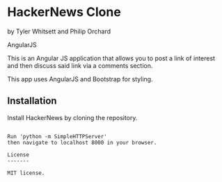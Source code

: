 HackerNews Clone
===========

by Tyler Whitsett
and Philip Orchard

AngularJS

This is an Angular JS application that allows you to post a link of interest and then discuss said link via a comments section.

This app uses AngularJS and Bootstrap for styling.


Installation
------------

Install HackerNews by cloning the repository.  
````

Run 'python -m SimpleHTTPServer'
then navigate to localhost 8000 in your browser.

License
-------

MIT license.

